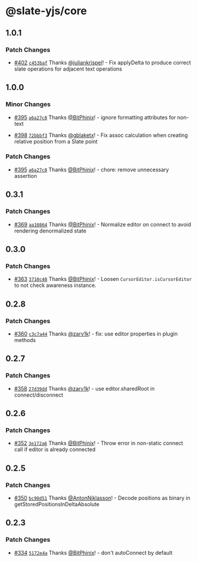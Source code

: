 # @slate-yjs/core

## 1.0.1

### Patch Changes

- [#402](https://github.com/BitPhinix/slate-yjs/pull/402) [`c453baf`](https://github.com/BitPhinix/slate-yjs/commit/c453baf5c7a720436ee434eda3e93fe16e1482fc) Thanks [@juliankrispel](https://github.com/juliankrispel)! - Fix applyDelta to produce correct slate operations for adjacent text operations

## 1.0.0

### Minor Changes

- [#395](https://github.com/BitPhinix/slate-yjs/pull/395) [`a6a27c8`](https://github.com/BitPhinix/slate-yjs/commit/a6a27c86678656e55ecbf0ba76852545605a0955) Thanks [@BitPhinix](https://github.com/BitPhinix)! - ignore formatting attributes for non-text

- [#398](https://github.com/BitPhinix/slate-yjs/pull/398) [`72bbbf3`](https://github.com/BitPhinix/slate-yjs/commit/72bbbf3bb8a3f57762153cbd9a7f689d2b282f0c) Thanks [@gblaketx](https://github.com/gblaketx)! - Fix assoc calculation when creating relative position from a Slate point

### Patch Changes

- [#395](https://github.com/BitPhinix/slate-yjs/pull/395) [`a6a27c8`](https://github.com/BitPhinix/slate-yjs/commit/a6a27c86678656e55ecbf0ba76852545605a0955) Thanks [@BitPhinix](https://github.com/BitPhinix)! - chore: remove unnecessary assertion

## 0.3.1

### Patch Changes

- [#369](https://github.com/BitPhinix/slate-yjs/pull/369) [`aa10864`](https://github.com/BitPhinix/slate-yjs/commit/aa108641f44ca00559124cca8277a7c1e4354c00) Thanks [@BitPhinix](https://github.com/BitPhinix)! - Normalize editor on connect to avoid rendering denormalized state

## 0.3.0

### Patch Changes

- [#363](https://github.com/BitPhinix/slate-yjs/pull/363) [`3710c48`](https://github.com/BitPhinix/slate-yjs/commit/3710c4887ee89946ace787ba24436d82d95bc856) Thanks [@BitPhinix](https://github.com/BitPhinix)! - Loosen `CursorEditor.isCursorEditor` to not check awareness instance.

## 0.2.8

### Patch Changes

- [#360](https://github.com/BitPhinix/slate-yjs/pull/360) [`c3c7a44`](https://github.com/BitPhinix/slate-yjs/commit/c3c7a4428fd500a94796747537b87512d9ed3ca6) Thanks [@zarv1k](https://github.com/zarv1k)! - fix: use editor properties in plugin methods

## 0.2.7

### Patch Changes

- [#358](https://github.com/BitPhinix/slate-yjs/pull/358) [`27d39dd`](https://github.com/BitPhinix/slate-yjs/commit/27d39ddc3cf79797a878d0540f8b2605fcf38988) Thanks [@zarv1k](https://github.com/zarv1k)! - use editor.sharedRoot in connect/disconnect

## 0.2.6

### Patch Changes

- [#352](https://github.com/BitPhinix/slate-yjs/pull/352) [`3e172a6`](https://github.com/BitPhinix/slate-yjs/commit/3e172a63f6d0a298da26975cb2b6831a02f81f2b) Thanks [@BitPhinix](https://github.com/BitPhinix)! - Throw error in non-static connect call if editor is already connected

## 0.2.5

### Patch Changes

- [#350](https://github.com/BitPhinix/slate-yjs/pull/350) [`bc90d51`](https://github.com/BitPhinix/slate-yjs/commit/bc90d51b191ae2e13aac40ff986d2fe3c626eac3) Thanks [@AntonNiklasson](https://github.com/AntonNiklasson)! - Decode positions as binary in getStoredPositionsInDeltaAbsolute

## 0.2.3

### Patch Changes

- [#334](https://github.com/BitPhinix/slate-yjs/pull/334) [`5172e4a`](https://github.com/BitPhinix/slate-yjs/commit/5172e4a0033db41bc3530f227c5371e9ddb22269) Thanks [@BitPhinix](https://github.com/BitPhinix)! - don't autoConnect by default
